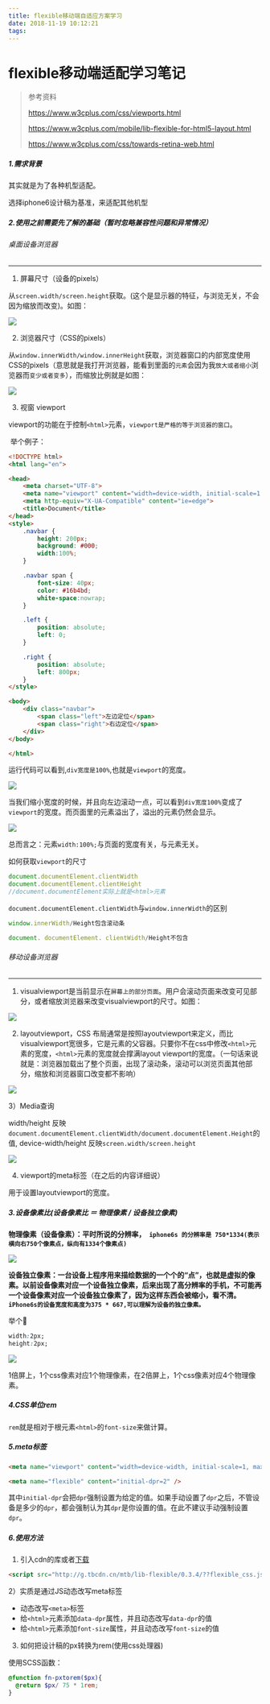 ```yaml
---
title: flexible移动端自适应方案学习
date: 2018-11-19 10:12:21
tags:
---
```


# flexible移动端适配学习笔记

> 参考资料
>
> https://www.w3cplus.com/css/viewports.html
>
> https://www.w3cplus.com/mobile/lib-flexible-for-html5-layout.html
>
> https://www.w3cplus.com/css/towards-retina-web.html



##### 1.需求背景

其实就是为了各种机型适配。

选择iphone6设计稿为基准，来适配其他机型



##### 2.使用之前需要先了解的基础（暂时忽略兼容性问题和异常情况）

###### 桌面设备浏览器

------

 1) 屏幕尺寸（设备的pixels）

​       从`screen.width/screen.height`获取。(这个是显示器的特征，与浏览无关，不会因为缩放而改变)。如图：

![](http://pi8irywwe.bkt.clouddn.com/1542689394373.jpg) 



2) 浏览器尺寸（CSS的pixels）

​       从`window.innerWidth/window.innerHeight`获取，浏览器窗口的内部宽度使用CSS的pixels（意思就是我打开浏览器，能看到里面的`元素`会因为我`放大或者缩小`浏览器而`变少或者变多`），而缩放比例就是如图：

![](http://pi8irywwe.bkt.clouddn.com/1542690089176.jpg)



3) 视窗 viewport

​    viewport的功能在于控制`<html>`元素，`viewport是严格的等于浏览器的窗口`。

​    举个例子：

```html
<!DOCTYPE html>
<html lang="en">

<head>
    <meta charset="UTF-8">
    <meta name="viewport" content="width=device-width, initial-scale=1.0">
    <meta http-equiv="X-UA-Compatible" content="ie=edge">
    <title>Document</title>
</head>
<style>
    .navbar {
        height: 200px;
        background: #000;
        width:100%;
    }

    .navbar span {
        font-size: 40px;
        color: #16b4bd;
        white-space:nowrap;
    }

    .left {
        position: absolute;
        left: 0;
    }

    .right {
        position: absolute;
        left: 800px;
    }
</style>

<body>
    <div class="navbar">
        <span class="left">左边定位</span>
        <span class="right">右边定位</span>
    </div>
</body>

</html>
```



运行代码可以看到,`div宽度是100%`,也就是`viewport`的宽度。



![](http://pi8irywwe.bkt.clouddn.com/WX20181121-125957@2x.png)



当我们缩小宽度的时候，并且向左边滚动一点，可以看到`div宽度100%`变成了`viewport`的宽度。而页面里的元素溢出了，溢出的元素仍然会显示。



![](http://pi8irywwe.bkt.clouddn.com/WX20181121-130455@2x.png)



总而言之：元素`width:100%;`与页面的宽度有关，与元素无关。



如何获取`viewport`的尺寸

```javascript
document.documentElement.clientWidth
document.documentElement.clientHeight
//document.documentElement实际上就是<html>元素
```



`document.documentElement.clientWidth`与`window.innerWidth`的区别

```javascript
window.innerWidth/Height包含滚动条

document. documentElement. clientWidth/Height不包含
```







###### 移动设备浏览器

------

1) visualviewport是当前显示在`屏幕上的部分页面`。用户会滚动页面来改变可见部分，或者缩放浏览器来改变visualviewport的尺寸。如图：

![](http://www.w3cplus.com/sites/default/files/styles/print_image/public/blogs/2014/1404/viewport-27.jpg)





2) layoutviewport，CSS 布局通常是按照layoutviewport来定义，而比visualviewport宽很多，它是<html>元素的父容器。只要你不在css中修改`<html>`元素的宽度，`<html>`元素的宽度就会撑满layout viewport的宽度。（一句话来说就是：浏览器加载出了整个页面，出现了滚动条，滚动可以浏览页面其他部分，缩放和浏览器窗口改变都不影响）



![](http://www.w3cplus.com/sites/default/files/styles/print_image/public/blogs/2014/1404/viewport-25.jpg)



3）Media查询

width/height 反映`document.documentElement.clientWidth/document.documentElement.Height`的值, device-width/height 反映`screen.width/screen.height`

![](http://www.w3cplus.com/sites/default/files/styles/print_image/public/blogs/2014/1404/viewport-31.jpg)



4) viewport的meta标签（在之后的内容详细说）

用于设置layoutviewport的宽度。





##### 3.设备像素比(设备像素比 ＝ 物理像素 / 设备独立像素)

**物理像素（设备像素）：平时所说的分辨率，` iphone6s 的分辨率是 750*1334(表示横向右750个像素点，纵向有1334个像素点)`**



![](http://pi8irywwe.bkt.clouddn.com/WX20181123-155710@2x.png)

**设备独立像素：一台设备上程序用来描绘数据的一个个的“点”，也就是虚拟的像素。以前设备像素对应一个设备独立像素，后来出现了高分辨率的手机，不可能再一个设备像素对应一个设备独立像素了，因为这样东西会被缩小，看不清。`iPhone6s的设备宽度和高度为375 * 667,可以理解为设备的独立像素。`**



举个🌰

```css
width:2px;
height:2px;
```

![](http://pi8irywwe.bkt.clouddn.com/WX20181123-162010@2x.png)

1倍屏上，1个css像素对应1个物理像素，在2倍屏上，1个css像素对应4个物理像素。





##### 4.CSS单位rem

`rem`就是相对于根元素`<html>`的`font-size`来做计算。



##### 5.meta标签

```html
<meta name="viewport" content="width=device-width, initial-scale=1, maximum-scale=1">
```

```html
<meta name="flexible" content="initial-dpr=2" />
```

其中`initial-dpr`会把`dpr`强制设置为给定的值。如果手动设置了`dpr`之后，不管设备是多少的`dpr`，都会强制认为其`dpr`是你设置的值。在此不建议手动强制设置`dpr`。



##### 6.使用方法

 1) 引入cdn的库或者[下载](https://github.com/amfe/lib-flexible/archive/master.zip)

```html
<script src="http://g.tbcdn.cn/mtb/lib-flexible/0.3.4/??flexible_css.js,flexible.js"></script>
```



2）实质是通过JS动态改写meta标签

- 动态改写`<meta>`标签
- 给`<html>`元素添加`data-dpr`属性，并且动态改写`data-dpr`的值
- 给`<html>`元素添加`font-size`属性，并且动态改写`font-size`的值



3) 如何把设计稿的px转换为rem(使用css处理器)

  使用SCSS函数：

```scss
@function fn-pxtorem($px){
  @return $px/ 75 * 1rem;
}
```









##### 







































